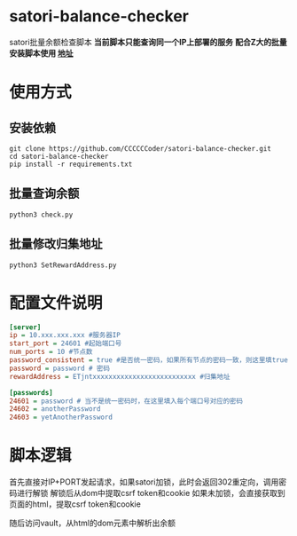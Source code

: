 # satori-balance-checker
satori批量余额检查脚本
**当前脚本只能查询同一个IP上部署的服务**
**配合Z大的批量安装脚本使用 [地址](https://medium.com/@zephyrsailor0715/satori多节点管理-优化部署-提升效率-c1d62fa5c00c)**

# 使用方式
## 安装依赖
```shell
git clone https://github.com/CCCCCCoder/satori-balance-checker.git
cd satori-balance-checker
pip install -r requirements.txt
```
## 批量查询余额
```
python3 check.py
```
## 批量修改归集地址
```
python3 SetRewardAddress.py
```


# 配置文件说明
```ini
[server]
ip = 10.xxx.xxx.xxx #服务器IP
start_port = 24601 #起始端口号
num_ports = 10 #节点数
password_consistent = true #是否统一密码，如果所有节点的密码一致，则这里填true
password = password # 密码
rewardAddress = ETjntxxxxxxxxxxxxxxxxxxxxxxxxxx #归集地址

[passwords]
24601 = password # 当不是统一密码时，在这里填入每个端口号对应的密码
24602 = anotherPassword
24603 = yetAnotherPassword
```

# 脚本逻辑
首先直接对IP+PORT发起请求，如果satori加锁，此时会返回302重定向，调用密码进行解锁
解锁后从dom中提取csrf token和cookie
如果未加锁，会直接获取到页面的html，提取csrf token和cookie

随后访问vault，从html的dom元素中解析出余额